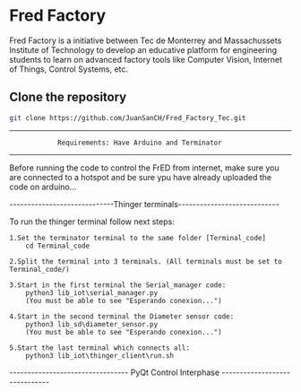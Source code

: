 # Fred Factory
Fred Factory is a initiative between Tec de Monterrey and Massachussets Institute of Technology to develop an educative platform for engineering students to learn on advanced factory tools like Computer Vision, Internet of Things, Control Systems, etc.
## Clone the repository
```bash
git clone https://github.com/JuanSanCH/Fred_Factory_Tec.git
```
---------------------------------------------------------------------------
                Requirements: Have Arduino and Terminator 
---------------------------------------------------------------------------



Before running the code to control the FrED from internet, make sure you are connected to a hotspot and be sure ypu have already uploaded the code on arduino...

-----------------------------Thinger terminals----------------------------

To run the thinger terminal follow next steps:

    1.Set the terminator terminal to the same folder [Terminal_code]
        cd Terminal_code

    2.Split the terminal into 3 terminals. (All terminals must be set to Terminal_code/)
    
    3.Start in the first terminal the Serial_manager code:
        python3 lib_iot\serial_manager.py
        (You must be able to see "Esperando conexion...")
    
    4.Start in the second terminal the Diameter sensor code:
        python3 lib_sd\diameter_sensor.py
        (You must be able to see "Esperando conexion...")
    
    5.Start the last terminal which connects all:
        python3 lib_iot\thinger_client\run.sh

--------------------------------- PyQt Control Interphase ------------------------------